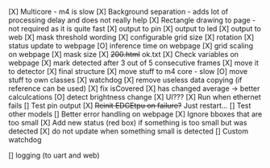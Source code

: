[X] Multicore - m4 is slow
[X] Background separation - adds lot of processing delay and does not really help
[X] Rectangle drawing to page - not required as it is quite fast
[X] output to pin
[X] output to led
[X] output to web
[X] mask threshold wording
[X] configurable grid size
[X] rotation
[X] status update to webpage
[O] inference time on webpage
[X] grid scaling on webpage
[X] mask size
[X] ~~200.html~~ ok.txt
[X] Check variables on webpage
[X] mark detected after 3 out of 5 consecutive frames
[X] move it to detector
[X] final structure
[X] move stuff to m4 core - slow
[O] move stuff to own classes
[X] watchdog
[X] remove useless data copying (if reference can be used)
[X] fix isCovered
[X] has changed average -> better calculcations
[O] detect brightness change
[X] UI???
[X] Run when ethernet fails
[] Test pin output
[X] ~~Reinit EDGEtpu on failure?~~ Just restart...
[] Test other models
[] Better error handling on webpage
[X] Ignore bboxes that are too small
    [X] Add new status (red box) if something is too small but was detected
    [X] do not update when something small is detected
[] Custom watchdog


[] logging (to uart and web)
